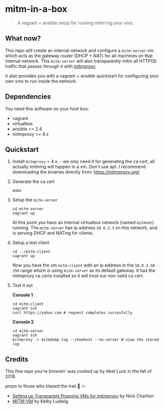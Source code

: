 # mitm-in-a-box

> A vagrant + ansible setup for running mitm'ing your vms.

## What now?

This repo will create an internal network and configure a `mitm-server` vm
which acts as the gateway router (DHCP + NAT) for all machines on that internal
network. This `mitm-server` will also transparently mitm all HTTP(S)
traffic that passes through it with [mitmproxy](https://mitmproxy.org/)

It also provides you with a vagrant + ansible quickstart for configuring your
own vms to run inside the network.

## Dependencies

You need this software on your host box:

* vagrant
* virtualbox
* ansible >= 2.4
* mitmproxy >= 4.x

## Quickstart

1. Install `mitmproxy` > 4.x.  - we only need it for generating the ca cert,
   all actually mitming will happen in a vm.  Don't use apt. I recommend
   downloading the binaries directly from: https://mitmproxy.org/

2. Generate the ca cert

    ```
    make
    ```

3. Setup the `mitm-server`

    ```
    cd mitm-server
    vagrant up
    ```

    At this point you have an internal virtualbox network (named `mitmnet`)
    running. The `mitm-server` has ip address `10.0.3.3` on this network, and is
    serving DHCP and NATing for clients.

4. Setup a test client

    ```
    cd ../mitm-client
    vagrant up
    ```

    Now you have the vm `mitm-client` with an ip address in the `10.0.3.50 - 250`
    range which is using `mitm-server` as its default gateway. It has the
    mitmproxy ca certs installed so it will trust our non-valid ca cert.

5. Test it out

    **Console 1**

    ```
    cd mitm-client
    vagrant ssh
    curl https://yahoo.com # request completes succesfully
    ```

    **Console 2**

    ```
    cd mitm-server
    vagrant ssh
    mitmproxy -r mitmdump.log --showhost --no-server # view the stored log
    ```

## Credits

This fine repo you're browsin' was cooked up by Abel Luck in the fall of 2018.

props to those who blazed the trail 🤘 🔥:

* [Setting up Transparent Proxying VMs for mitmproxy](https://nickcharlton.net/posts/transparent-proxy-virtual-machines-mitmproxy.html) by Nick Charlton
* [MITM-VM](https://github.com/praetorian-inc/mitm-vm) by Kelby Ludwig


